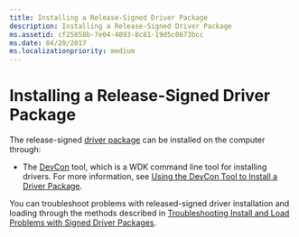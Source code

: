 ```yaml
---
title: Installing a Release-Signed Driver Package
description: Installing a Release-Signed Driver Package
ms.assetid: cf25858b-7e04-4093-8c81-19d5c0673bcc
ms.date: 04/20/2017
ms.localizationpriority: medium
---
```


# Installing a Release-Signed Driver Package


The release-signed [driver package](driver-packages.md) can be installed on the computer through:

-   The [DevCon](https://msdn.microsoft.com/library/windows/hardware/ff544707) tool, which is a WDK command line tool for installing drivers. For more information, see [Using the DevCon Tool to Install a Driver Package](using-the-devcon-tool-to-install-a-driver-package.md).

You can troubleshoot problems with released-signed driver installation and loading through the methods described in [Troubleshooting Install and Load Problems with Signed Driver Packages](troubleshooting-install-and-load-problems-with-signed-driver-packages.md).

 

 






